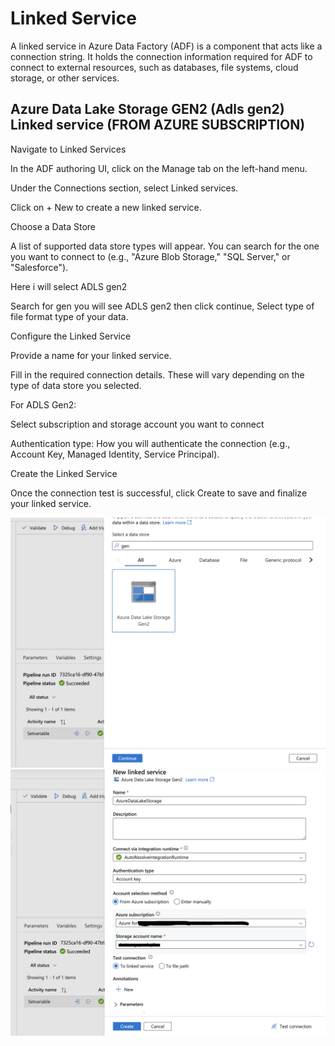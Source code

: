 # Linked Service

A linked service in Azure Data Factory (ADF) is a component that acts like a connection string. 
It holds the connection information required for ADF to connect to external resources, 
such as databases, file systems, cloud storage, or other services.

Azure Data Lake Storage GEN2 (Adls gen2) Linked service (FROM AZURE SUBSCRIPTION)
--------------------------------------------------------
Navigate to Linked Services

In the ADF authoring UI, click on the Manage tab on the left-hand menu.

Under the Connections section, select Linked services.

Click on + New to create a new linked service.

Choose a Data Store

A list of supported data store types will appear. You can search for the one you want to connect to (e.g., "Azure Blob Storage," "SQL Server," or "Salesforce").

Here i will select ADLS gen2

Search for gen you will see ADLS gen2 then click continue, Select type of file format type of your data.

Configure the Linked Service

Provide a name for your linked service.

Fill in the required connection details. These will vary depending on the type of data store you selected. 

For ADLS Gen2:

Select subscription and storage account you want to connect

Authentication type: How you will authenticate the connection (e.g., Account Key, Managed Identity, Service Principal).

Create the Linked Service

Once the connection test is successful, click Create to save and finalize your linked service.

<img width="900" alt="adlsgen2ls" src="https://github.com/rajeshreddy185/polls/blob/main/mysite3-20210509T044718Z-001/mysite3/mysite3/Screenshot%202025-09-15%20at%209.59.24%20PM.png" />

<img width="900" alt="adlsgen2ls1" src="https://github.com/rajeshreddy185/polls/blob/main/mysite3-20210509T044718Z-001/mysite3/mysite3/Screenshot%202025-09-15%20at%2010.00.34%20PM.png" />
